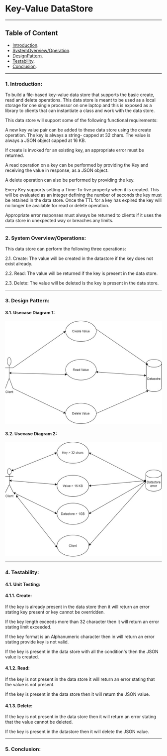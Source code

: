 # Key-Value DataStore

---
## Table of Content
- [Introduction](@Introduction).
- [SystemOverview/Operation](@SystemOverview/Operation).
- [DesignPattern](@DesignPattern).
- [Testability](@Testability).
- [Conclusion](@Conclusion).

--- 

### 1. Introduction: 

 

To build a file-based key-value data store that supports the basic create, read and delete operations. This data store is meant to be used as a local storage for one single processor on one laptop and this is exposed as a library to clients that can instantiate a class and work with the data store. 

This data store will support some of the following functional requirements: 

A new key value pair can be added to these data store using the create operation. The key is always a string- capped at 32 chars. The value is always a JSON object capped at 16 KB. 

 If create is invoked for an existing key, an appropriate error must be returned. 

A read operation on a key can be performed by providing the Key and receiving the value in response, as a JSON object. 

A delete operation can also be performed by providing the key. 

Every Key supports setting a Time-To-live property when it is created. This will be evaluated as an integer defining the number of seconds the key must be retained in the data store. Once the TTL for a key has expired the key will no longer be available for read or delete operation. 

Appropriate error responses must always be returned to clients if it uses the data store in unexpected way or breaches any limits. 

 
---
 

### 2. System Overview/Operations: 

 

This data store can perform the following three operations: 

2.1.  Create: The value will be created in the datastore if the key does not exist already.   

2.2.  Read: The value will be returned if the key is present in the data store. 

2.3. Delete: The value will be deleted is the key is present in the data store. 

 ---
### 3. Design Pattern: 

#### 3.1. Usecase Diagram 1: 
![Usecase diagram1](usecase1.jpg "Usecase1")

#### 3.2. Usecase Diagram 2: 
![Usecase diagram2](usecase2.jpg "Usecase2")


 ---

### 4. Testability: 

 

#### 4.1. Unit Testing: 

 

#### 4.1.1. Create: 

 

If the key is already present in the data store then it will return an error stating key present or key cannot be overridden. 

If the key length exceeds more than 32 character then it will return an error stating limit exceeded. 

If the key format is an Alphanumeric character then in will return an error stating provide key is not valid.     

If the key is present in the data store with all the condition's then the JSON value is created. 

                  

#### 4.1.2. Read: 

 

If the key is not present in the data store it will return an error stating that the value is not present. 

If the key is present in the data store then it will return the JSON value. 

 

#### 4.1.3. Delete: 

If the key is not present in the data store then it will return an error stating that the value cannot be deleted. 

If the key is present in the datastore then it will delete the JSON value. 


---

### 5. Conclusion:


